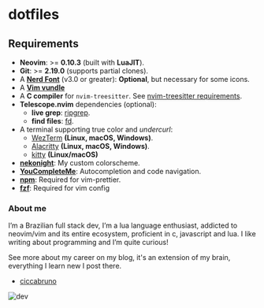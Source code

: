 # dotfiles 

## Requirements

-   **Neovim**: >= **0.10.3** (built with **LuaJIT**).
-   **Git**: >= **2.19.0** (supports partial clones).
-   A [**Nerd Font**](https://www.nerdfonts.com/) (v3.0 or greater): **Optional**, but necessary for some icons.
-   A [**Vim vundle**](https://github.com/VundleVim/Vundle.vim)
-   A **C compiler** for `nvim-treesitter`. See [nvim-treesitter requirements](https://github.com/nvim-treesitter/nvim-treesitter#requirements).
-   **Telescope.nvim** dependencies (optional):
    -   **live grep**: [ripgrep](https://github.com/BurntSushi/ripgrep).
    -   **find files**: [fd](https://github.com/sharkdp/fd).
-   A terminal supporting true color and _undercurl_:
    -   [WezTerm](https://github.com/wez/wezterm) **(Linux, macOS, Windows)**.
    -   [Alacritty](https://github.com/alacritty/alacritty) **(Linux, macOS, Windows)**.
    -   [kitty](https://sw.kovidgoyal.net/kitty/) **(Linux/macOS)**
-   [**nekonight**](https://github.com/neko-night/vim): My custom colorscheme.
-   [**YouCompleteMe**](https://github.com/ycm-core/YouCompleteMe): Autocompletion and code navigation.
-   [**npm**](https://www.npmjs.com/): Required for vim-prettier.
-   [**fzf**](https://github.com/junegunn/fzf): Required for vim config

### About me

I’m a Brazilian full stack dev, I’m a lua language enthusiast, addicted to neovim/vim and its entire ecosystem, proficient in c, javascript and lua. I like writing about programming and I’m quite curious!

See more about my career on my blog, it's an extension of my brain, everything I learn new I post there.

-   [ciccabruno](https://ciccabruno.vercel.app/)

![dev](./dev.svg)
